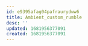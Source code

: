 ```yaml
---
id: e9395afag04pafraurydww6
title: Ambient_custom_rumble
desc: ''
updated: 1681956377091
created: 1681956377091
---
```


